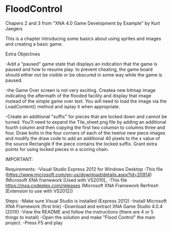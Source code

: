 # FloodControl
Chapers 2 and 3 from "XNA 4.0 Game Development by Example" by Kurt Jaegers

This is a chapter introducing some basics about using sprites and images and creating a basic game.

Extra Objectives

-Add a "paused" game state that displays an indication that the game is paused and how to resume play. to prevent cheating, the game board should either not be visible or be obscured in some way while the game is paused.

-the Game Over screen is not very exciting. Createa  new bitmap image indicating the aftermath of the flooded facility and display that image instead of the simple game over text. You will need to load the image via the LoadContent() method and isplay it when appropriate.

-Create an additional "suffix" for pieces that are locked down and cannot be turned. You'll need to expand the Tile_sheet.png file by adding an additional fourth column and then copying the first two columsn to columns three and four. Draw bolts in the four corners of each of the twelve new piece images and modify the draw code to add an additional 40 pixels to the x value of the source Rectangle if the piece contains the locked suffix. Grant extra points for using locked pieces in a scoring chain.

IMPORTANT:

Requirements:
-Visual Studio Express 2012 for Windows Desktop
-This file (https://www.microsoft.com/en-us/download/details.aspx?id=20914) (Microsoft XNA framework [Used with VS2010]_
-This file https://mxa.codeplex.com/releases (Microsoft XNA Framework Rerfresh [Extension to use with VS2012])

Steps:
-Make sure Visual Studio is installed (Express 2012)
-Install Microsoft XNA Framework (first link)
-Download and extract XNA Game Studio 4.0.4 (201X)
-View the README and follow the instructions (there are 4 or 5 things to install)
-Open the solution and make "Flood Control" the main project. 
-Press F5 and play
